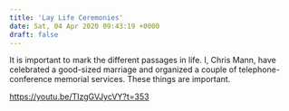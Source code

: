 ```yaml
---
title: 'Lay Life Ceremonies'
date: Sat, 04 Apr 2020 09:43:19 +0000
draft: false
---
```


It is important to mark the different passages in life. I, Chris Mann, have celebrated a good-sized marriage and organized a couple of telephone-conference memorial services. These things are important.

https://youtu.be/TIzgGVJycVY?t=353